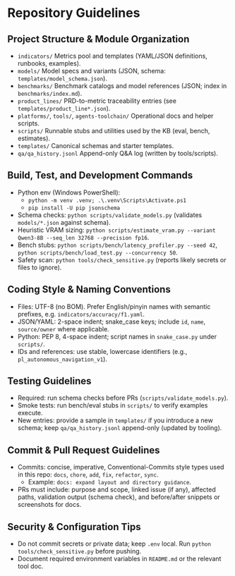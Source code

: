 # Repository Guidelines

## Project Structure & Module Organization
- `indicators/` Metrics pool and templates (YAML/JSON definitions, runbooks, examples).
- `models/` Model specs and variants (JSON, schema: `templates/model_schema.json`).
- `benchmarks/` Benchmark catalogs and model references (JSON; index in `benchmarks/index.md`).
- `product_lines/` PRD-to-metric traceability entries (see `templates/product_line*.json`).
- `platforms/`, `tools/`, `agents-toolchain/` Operational docs and helper scripts.
- `scripts/` Runnable stubs and utilities used by the KB (eval, bench, estimates).
- `templates/` Canonical schemas and starter templates.
- `qa/qa_history.jsonl` Append-only Q&A log (written by tools/scripts).

## Build, Test, and Development Commands
- Python env (Windows PowerShell):
  - `python -m venv .venv; .\.venv\Scripts\Activate.ps1`
  - `pip install -U pip jsonschema`
- Schema checks: `python scripts/validate_models.py` (validates `models/*.json` against schema).
- Heuristic VRAM sizing: `python scripts/estimate_vram.py --variant Qwen3-8B --seq_len 32768 --precision fp16`.
- Bench stubs: `python scripts/bench/latency_profiler.py --seed 42`, `python scripts/bench/load_test.py --concurrency 50`.
- Safety scan: `python tools/check_sensitive.py` (reports likely secrets or files to ignore).

## Coding Style & Naming Conventions
- Files: UTF-8 (no BOM). Prefer English/pinyin names with semantic prefixes, e.g. `indicators/accuracy/f1.yaml`.
- JSON/YAML: 2-space indent; snake_case keys; include `id`, `name`, `source/owner` where applicable.
- Python: PEP 8, 4-space indent; script names in `snake_case.py` under `scripts/`.
- IDs and references: use stable, lowercase identifiers (e.g., `pl_autonomous_navigation_v1`).

## Testing Guidelines
- Required: run schema checks before PRs (`scripts/validate_models.py`).
- Smoke tests: run bench/eval stubs in `scripts/` to verify examples execute.
- New entries: provide a sample in `templates/` if you introduce a new schema; keep `qa/qa_history.jsonl` append-only (updated by tooling).

## Commit & Pull Request Guidelines
- Commits: concise, imperative, Conventional-Commits style types used in this repo: `docs`, `chore`, `add`, `fix`, `refactor`, `sync`.
  - Example: `docs: expand layout and directory guidance`.
- PRs must include: purpose and scope, linked issue (if any), affected paths, validation output (schema check), and before/after snippets or screenshots for docs.

## Security & Configuration Tips
- Do not commit secrets or private data; keep `.env` local. Run `python tools/check_sensitive.py` before pushing.
- Document required environment variables in `README.md` or the relevant tool doc.
